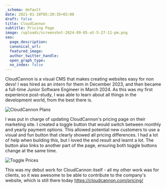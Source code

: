 ```yaml
---
_schema: default
date: 2021-01-10T05:20:35+03:00
draft: false
title: CloudCannon
subtitle: Pricing Page
image: /uploads/screenshot-2024-09-05-at-5-27-11-pm.png
seo:
  page_description:
  canonical_url:
  featured_image:
  author_twitter_handle:
  open_graph_type:
  no_index: false
---
```

CloudCannon is a visual CMS that makes creating websites easy for non devs! I was hired as an intern for them in December 2023, and then became a full-time Junior Software Engineer in March 2024. As this was my first experience post-study, I was able to learn about all things in the development world, from the best there is.

![CloudCannon Plans](/uploads/screenshot-2024-09-06-at-12-54-18-pm.png)

I was put in charge of updating CloudCannon's pricing page on their marketing site. I created a toggle button that would switch between monthly and yearly payment options. This allowed potential new customers to use a visual and fun button that clearly showed all pricing differences. I had a lot of help when building this, but I loved the end result and learnt a lot. The button also links to another part of the page, ensuring both toggle buttons change at the same time.

![Toggle Prices](/uploads/screenshot-2024-09-06-at-12-54-31-pm.png)

This was my debut work for CloudCannon itself - all my other work was for clients, so it was awesome to be able to contribute to the company's website, which is still there today https://cloudcannon.com/pricing/